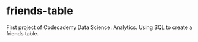 # friends-table
First project of Codecademy Data Science: Analytics. Using SQL to create a friends table.
